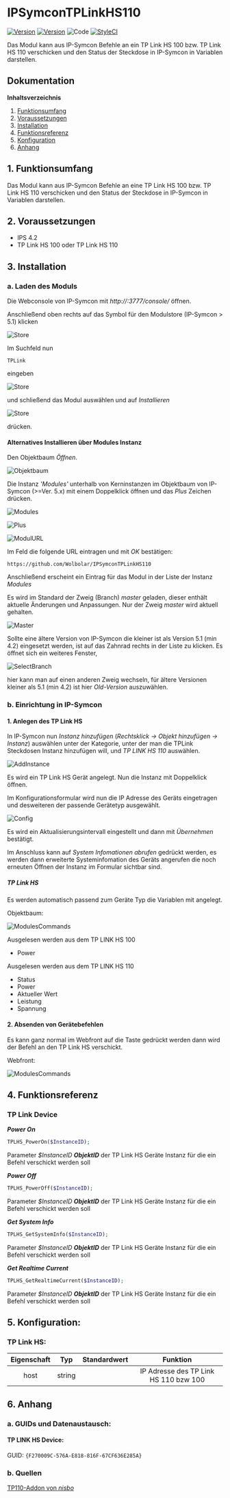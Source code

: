 # IPSymconTPLinkHS110
[![Version](https://img.shields.io/badge/Symcon-PHPModul-red.svg)](https://www.symcon.de/service/dokumentation/entwicklerbereich/sdk-tools/sdk-php/)
[![Version](https://img.shields.io/badge/Symcon%20Version-%3E%205.1-green.svg)](https://www.symcon.de/service/dokumentation/installation/)
![Code](https://img.shields.io/badge/Code-PHP-blue.svg)
[![StyleCI](https://github.styleci.io/repos/114809698/shield?branch=master)](https://github.styleci.io/repos/114809698)

Das Modul kann aus IP-Symcon Befehle an ein TP Link HS 100 bzw. TP Link HS 110 verschicken und den Status der Steckdose in IP-Symcon in Variablen darstellen.

## Dokumentation

**Inhaltsverzeichnis**

1. [Funktionsumfang](#1-funktionsumfang)  
2. [Voraussetzungen](#2-voraussetzungen)  
3. [Installation](#3-installation)  
4. [Funktionsreferenz](#4-funktionsreferenz)
5. [Konfiguration](#5-konfiguration)  
6. [Anhang](#6-anhang)  

## 1. Funktionsumfang

Das Modul kann aus IP-Symcon Befehle an eine TP Link HS 100 bzw. TP Link HS 110 verschicken und den Status der Steckdose in IP-Symcon in Variablen darstellen.
	  
## 2. Voraussetzungen

 - IPS 4.2
 - TP Link HS 100 oder TP Link HS 110

## 3. Installation

### a. Laden des Moduls

Die Webconsole von IP-Symcon mit _http://<IP-Symcon IP>:3777/console/_ öffnen. 


Anschließend oben rechts auf das Symbol für den Modulstore (IP-Symcon > 5.1) klicken

![Store](img/store_icon.png?raw=true "open store")

Im Suchfeld nun

```
TPLink
```  

eingeben

![Store](img/module_store_search.png?raw=true "module search")

und schließend das Modul auswählen und auf _Installieren_

![Store](img/install.png?raw=true "install")

drücken.


#### Alternatives Installieren über Modules Instanz

Den Objektbaum _Öffnen_.

![Objektbaum](img/objektbaum.png?raw=true "Objektbaum")	

Die Instanz _'Modules'_ unterhalb von Kerninstanzen im Objektbaum von IP-Symcon (>=Ver. 5.x) mit einem Doppelklick öffnen und das  _Plus_ Zeichen drücken.

![Modules](img/Modules.png?raw=true "Modules")	

![Plus](img/plus.png?raw=true "Plus")	

![ModulURL](img/add_module.png?raw=true "Add Module")
 
Im Feld die folgende URL eintragen und mit _OK_ bestätigen:

```
https://github.com/Wolbolar/IPSymconTPLinkHS110
```  
	
Anschließend erscheint ein Eintrag für das Modul in der Liste der Instanz _Modules_    

Es wird im Standard der Zweig (Branch) _master_ geladen, dieser enthält aktuelle Änderungen und Anpassungen.
Nur der Zweig _master_ wird aktuell gehalten.

![Master](img/master.png?raw=true "master") 

Sollte eine ältere Version von IP-Symcon die kleiner ist als Version 5.1 (min 4.2) eingesetzt werden, ist auf das Zahnrad rechts in der Liste zu klicken.
Es öffnet sich ein weiteres Fenster,

![SelectBranch](img/select_branch.png?raw=true "select branch") 

hier kann man auf einen anderen Zweig wechseln, für ältere Versionen kleiner als 5.1 (min 4.2) ist hier
_Old-Version_ auszuwählen. 


### b. Einrichtung in IP-Symcon
	
#### 1. Anlegen des TP Link HS

In IP-Symcon nun _Instanz hinzufügen_ (_Rechtsklick -> Objekt hinzufügen -> Instanz_) auswählen unter der Kategorie, unter der man die TPLink Steckdosen Instanz hinzufügen will,
und _TP LINK HS 110_ auswählen.

![AddInstance](img/TPLink_instance.png?raw=true "Add Instance")

Es wird ein TP Link HS Gerät angelegt. Nun die Instanz mit Doppelklick öffnen.

Im Konfigurationsformular wird nun die IP Adresse des Geräts eingetragen und desweiteren der passende Gerätetyp ausgewählt.

![Config](img/config_tplink.png?raw=true "Config")

Es wird ein Aktualisierungsintervall eingestellt und dann mit _Übernehmen_ bestätigt.

Im Anschluss kann auf _System Infomationen abrufen_ gedrückt werden, es werden dann erweiterte Systeminfomation des Geräts angerufen die noch erneuten Öffnen der Instanz im Formular sichtbar sind.


##### TP Link HS

Es werden automatisch passend zum Geräte Typ die Variablen mit angelegt.

Objektbaum:

![ModulesCommands](img/ips_objecttree.png?raw=true "Commands")


Ausgelesen werden aus dem TP LINK HS 100

* Power

Ausgelesen werden aus dem TP LINK HS 110

* Status
* Power
* Aktueller Wert
* Leistung
* Spannung


#### 2. Absenden von Gerätebefehlen

Es kann ganz normal im Webfront auf die Taste gedrückt werden dann wird der Befehl an den TP Link HS verschickt.

Webfront:

![ModulesCommands](img/wfview.png?raw=true "Commands")

## 4. Funktionsreferenz

### TP Link Device

_**Power On**_

```php
TPLHS_PowerOn($InstanceID);
```   

Parameter _$InstanceID_ __*ObjektID*__ der TP Link HS Geräte Instanz für die ein Befehl verschickt werden soll

_**Power Off**_

```php
TPLHS_PowerOff($InstanceID);
```   

Parameter _$InstanceID_ __*ObjektID*__ der TP Link HS Geräte Instanz für die ein Befehl verschickt werden soll

_**Get System Info**_

```php
TPLHS_GetSystemInfo($InstanceID);
```   

Parameter _$InstanceID_ __*ObjektID*__ der TP Link HS Geräte Instanz für die ein Befehl verschickt werden soll
 
_**Get Realtime Current**_

```php
TPLHS_GetRealtimeCurrent($InstanceID);
```   

Parameter _$InstanceID_ __*ObjektID*__ der TP Link HS Geräte Instanz für die ein Befehl verschickt werden soll


## 5. Konfiguration:

### TP Link HS: 

| Eigenschaft       | Typ     | Standardwert | Funktion                                                  |
| :---------------: | :-----: | :----------: | :-------------------------------------------------------: |
| host              | string  | 		     | IP Adresse des TP Link HS 110 bzw 100                                  |


## 6. Anhang

###  a. GUIDs und Datenaustausch:

#### TP LINK HS Device:

GUID: `{F270009C-576A-E818-816F-67CF636E285A}` 

### b. Quellen

[TP110-Addon von *nisbo*](https://github.com/Nisbo/TP110-Addon "TP110-Addon von nisbo")